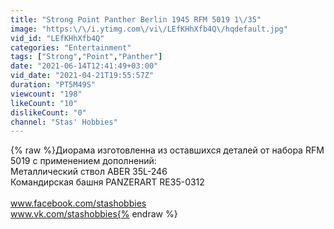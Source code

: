 ```yaml
---
title: "Strong Point Panther Berlin 1945 RFM 5019 1\/35"
image: "https:\/\/i.ytimg.com\/vi\/LEfKHhXfb4Q\/hqdefault.jpg"
vid_id: "LEfKHhXfb4Q"
categories: "Entertainment"
tags: ["Strong","Point","Panther"]
date: "2021-06-14T12:41:49+03:00"
vid_date: "2021-04-21T19:55:57Z"
duration: "PT5M49S"
viewcount: "198"
likeCount: "10"
dislikeCount: "0"
channel: "Stas' Hobbies"
---
```

{% raw %}Диорама изготовленна из оставшихся деталей от набора RFM 5019 с применением дополнений:<br />Металлический ствол ABER 35L-246<br />Командирская башня PANZERART RE35-0312<br /><br />www.facebook.com/stashobbies<br />www.vk.com/stashobbies{% endraw %}
